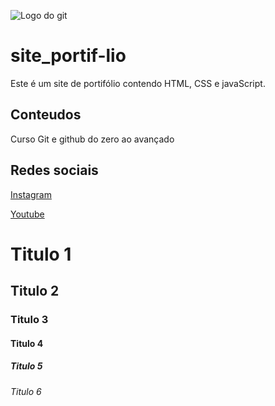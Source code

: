 ![Logo do git](https://i1.wp.com/blog.thescorpius.com/wp-content/uploads/2015/10/git-logo-2.png?resize=300%2C277)

# site_portif-lio
Este é um site de portifólio contendo HTML, CSS e javaScript.

## Conteudos

Curso Git e github do zero ao avançado

## Redes sociais
[Instagram](https://instagram.com/)

[Youtube](https://youtube.com/)

# Titulo 1

## Titulo 2

### Titulo 3
 
 #### Titulo 4

 ##### Titulo 5

 ###### Titulo 6
